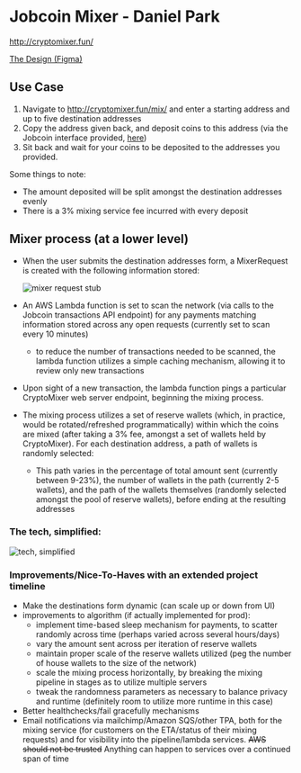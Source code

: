 # Jobcoin Mixer - Daniel Park

<a href="http://cryptomixer.fun" target="_blank">http://cryptomixer.fun/</a>

<a href="https://www.figma.com/file/ibWgfCTlrCLhZvsP45nISK/UI-Prep-Style-Guide-3.2-Community?node-id=856%3A11077" target="_blank">The Design (Figma)</a>
## Use Case

1. Navigate to <a href="http://cryptomixer.fun/mix/" target="_blank">http://cryptomixer.fun/mix/</a> and enter a starting address and up to five destination addresses
2. Copy the address given back, and deposit coins to this address (via the Jobcoin interface provided, <a href="https://jobcoin.gemini.com/kept-velvet" target="_blank">here</a>)
3. Sit back and wait for your coins to be deposited to the addresses you provided.

Some things to note:

- The amount deposited will be split amongst the destination addresses evenly
- There is a 3% mixing service fee incurred with every deposit

## Mixer process (at a lower level)

- When the user submits the destination addresses form, a MixerRequest is created with the following information stored:

  ![mixer request stub](https://jobcoin-mixer.s3.amazonaws.com/static/media/mixerrequest.png)

- An AWS Lambda function is set to scan the network (via calls to the Jobcoin transactions API endpoint) for any payments matching information stored across any open requests (currently set to scan every 10 minutes)

  - to reduce the number of transactions needed to be scanned, the lambda function utilizes a simple caching mechanism, allowing it to review only new transactions

- Upon sight of a new transaction, the lambda function pings a particular CryptoMixer web server endpoint, beginning the mixing process.

- The mixing process utilizes a set of reserve wallets (which, in practice, would be rotated/refreshed programmatically) within which the coins are mixed (after taking a 3% fee, amongst a set of wallets held by CryptoMixer).
  For each destination address, a path of wallets is randomly selected:
  - This path varies in the percentage of total amount sent (currently between 9-23%), the number of wallets in the path (currently 2-5 wallets), and the path of the wallets themselves (randomly selected amongst the pool of reserve wallets), before ending at the resulting addresses

### The tech, simplified:

![tech, simplified](https://jobcoin-mixer.s3.amazonaws.com/static/media/tech.png)

### Improvements/Nice-To-Haves with an extended project timeline

- Make the destinations form dynamic (can scale up or down from UI)
- improvements to algorithm (if actually implemented for prod):
  - implement time-based sleep mechanism for payments, to scatter randomly across time (perhaps varied across several hours/days)
  - vary the amount sent across per iteration of reserve wallets
  - maintain proper scale of the reserve wallets utilized (peg the number of house wallets to the size of the network)
  - scale the mixing process horizontally, by breaking the mixing pipeline in stages as to utilize multiple servers
  - tweak the randomness parameters as necessary to balance privacy and runtime (definitely room to utilize more runtime in this case)
- Better healthchecks/fail gracefully mechanisms
- Email notifications via mailchimp/Amazon SQS/other TPA, both for the mixing service (for customers on the ETA/status of their mixing requests) and for visibility into the pipeline/lambda services. ~~AWS should not be trusted~~ Anything can happen to services over a continued span of time
